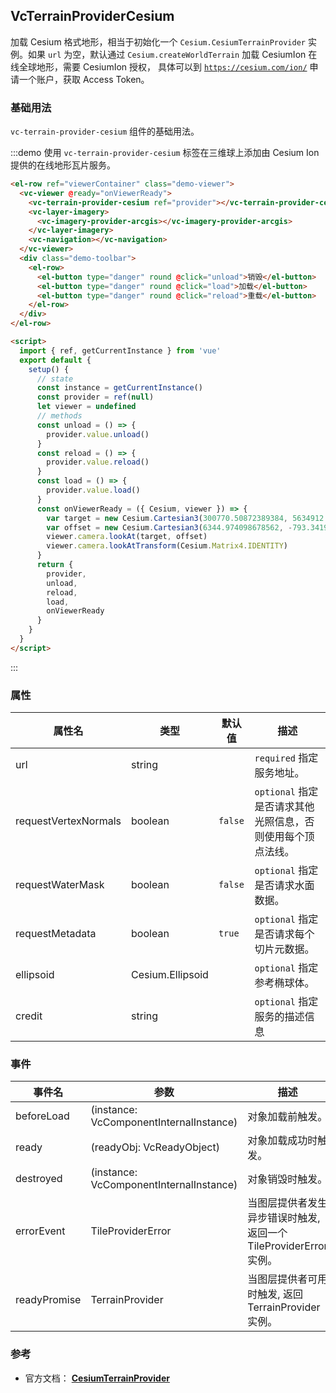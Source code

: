 <!--
 * @Author: zouyaoji@https://github.com/zouyaoji
 * @Date: 2021-04-18 15:43:38
 * @LastEditTime: 2023-07-18 21:53:26
 * @LastEditors: zouyaoji 370681295@qq.com
 * @Description:
 * @FilePath: \vue-cesium\website\docs\zh-CN\providers\vc-terrain-provider-cesium.md
-->

## VcTerrainProviderCesium

加载 Cesium 格式地形，相当于初始化一个 `Cesium.CesiumTerrainProvider` 实例。如果 `url` 为空，默认通过 `Cesium.createWorldTerrain` 加载 CesiumIon 在线全球地形，需要 CesiumIon 授权， 具体可以到 [`https://cesium.com/ion/`](https://cesium.com/ion/) 申请一个账户，获取 Access Token。

### 基础用法

`vc-terrain-provider-cesium` 组件的基础用法。

:::demo 使用 `vc-terrain-provider-cesium` 标签在三维球上添加由 Cesium Ion 提供的在线地形瓦片服务。

```html
<el-row ref="viewerContainer" class="demo-viewer">
  <vc-viewer @ready="onViewerReady">
    <vc-terrain-provider-cesium ref="provider"></vc-terrain-provider-cesium>
    <vc-layer-imagery>
      <vc-imagery-provider-arcgis></vc-imagery-provider-arcgis>
    </vc-layer-imagery>
    <vc-navigation></vc-navigation>
  </vc-viewer>
  <div class="demo-toolbar">
    <el-row>
      <el-button type="danger" round @click="unload">销毁</el-button>
      <el-button type="danger" round @click="load">加载</el-button>
      <el-button type="danger" round @click="reload">重载</el-button>
    </el-row>
  </div>
</el-row>

<script>
  import { ref, getCurrentInstance } from 'vue'
  export default {
    setup() {
      // state
      const instance = getCurrentInstance()
      const provider = ref(null)
      let viewer = undefined
      // methods
      const unload = () => {
        provider.value.unload()
      }
      const reload = () => {
        provider.value.reload()
      }
      const load = () => {
        provider.value.load()
      }
      const onViewerReady = ({ Cesium, viewer }) => {
        var target = new Cesium.Cartesian3(300770.50872389384, 5634912.131394585, 2978152.2865545116)
        var offset = new Cesium.Cartesian3(6344.974098678562, -793.3419798081741, 2499.9508860763162)
        viewer.camera.lookAt(target, offset)
        viewer.camera.lookAtTransform(Cesium.Matrix4.IDENTITY)
      }
      return {
        provider,
        unload,
        reload,
        load,
        onViewerReady
      }
    }
  }
</script>
```

:::

### 属性

| 属性名               | 类型             | 默认值  | 描述                                                        |
| -------------------- | ---------------- | ------- | ----------------------------------------------------------- |
| url                  | string           |         | `required` 指定服务地址。                                   |
| requestVertexNormals | boolean          | `false` | `optional` 指定是否请求其他光照信息，否则使用每个顶点法线。 |
| requestWaterMask     | boolean          | `false` | `optional` 指定是否请求水面数据。                           |
| requestMetadata      | boolean          | `true`  | `optional` 指定是否请求每个切片元数据。                     |
| ellipsoid            | Cesium.Ellipsoid |         | `optional` 指定参考椭球体。                                 |
| credit               | string           |         | `optional` 指定服务的描述信息                               |

### 事件

| 事件名       | 参数                                    | 描述                                                              |
| ------------ | --------------------------------------- | ----------------------------------------------------------------- |
| beforeLoad   | (instance: VcComponentInternalInstance) | 对象加载前触发。                                                  |
| ready        | (readyObj: VcReadyObject)               | 对象加载成功时触发。                                              |
| destroyed    | (instance: VcComponentInternalInstance) | 对象销毁时触发。                                                  |
| errorEvent   | TileProviderError                       | 当图层提供者发生异步错误时触发, 返回一个 TileProviderError 实例。 |
| readyPromise | TerrainProvider                         | 当图层提供者可用时触发, 返回 TerrainProvider 实例。               |

### 参考

- 官方文档： **[CesiumTerrainProvider](https://cesium.com/docs/cesiumjs-ref-doc/CesiumTerrainProvider.html)**
